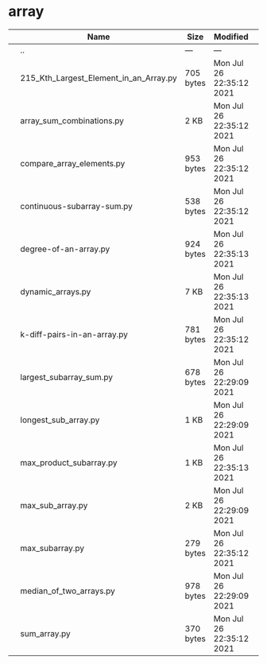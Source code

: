 # array

<table><thead><tr class="header"><th></th><th>Name</th><th>Size</th><th>Modified</th><th></th></tr></thead><tbody><tr class="odd"><td></td><td><span class="goup">..</span></td><td>—</td><td>—</td><td></td></tr><tr class="even"><td></td><td><span class="name">215_Kth_Largest_Element_in_an_Array.py</span></td><td>705 bytes</td><td>Mon Jul 26 22:35:12 2021</td><td></td></tr><tr class="odd"><td></td><td><span class="name">array_sum_combinations.py</span></td><td>2 KB</td><td>Mon Jul 26 22:35:12 2021</td><td></td></tr><tr class="even"><td></td><td><span class="name">compare_array_elements.py</span></td><td>953 bytes</td><td>Mon Jul 26 22:35:12 2021</td><td></td></tr><tr class="odd"><td></td><td><span class="name">continuous-subarray-sum.py</span></td><td>538 bytes</td><td>Mon Jul 26 22:35:12 2021</td><td></td></tr><tr class="even"><td></td><td><span class="name">degree-of-an-array.py</span></td><td>924 bytes</td><td>Mon Jul 26 22:35:13 2021</td><td></td></tr><tr class="odd"><td></td><td><span class="name">dynamic_arrays.py</span></td><td>7 KB</td><td>Mon Jul 26 22:35:13 2021</td><td></td></tr><tr class="even"><td></td><td><span class="name">k-diff-pairs-in-an-array.py</span></td><td>781 bytes</td><td>Mon Jul 26 22:35:12 2021</td><td></td></tr><tr class="odd"><td></td><td><span class="name">largest_subarray_sum.py</span></td><td>678 bytes</td><td>Mon Jul 26 22:29:09 2021</td><td></td></tr><tr class="even"><td></td><td><span class="name">longest_sub_array.py</span></td><td>1 KB</td><td>Mon Jul 26 22:29:09 2021</td><td></td></tr><tr class="odd"><td></td><td><span class="name">max_product_subarray.py</span></td><td>1 KB</td><td>Mon Jul 26 22:35:13 2021</td><td></td></tr><tr class="even"><td></td><td><span class="name">max_sub_array.py</span></td><td>2 KB</td><td>Mon Jul 26 22:29:09 2021</td><td></td></tr><tr class="odd"><td></td><td><span class="name">max_subarray.py</span></td><td>279 bytes</td><td>Mon Jul 26 22:35:12 2021</td><td></td></tr><tr class="even"><td></td><td><span class="name">median_of_two_arrays.py</span></td><td>978 bytes</td><td>Mon Jul 26 22:29:09 2021</td><td></td></tr><tr class="odd"><td></td><td><span class="name">sum_array.py</span></td><td>370 bytes</td><td>Mon Jul 26 22:35:12 2021</td><td></td></tr></tbody></table>

